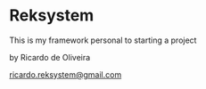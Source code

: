 # Reksystem #
This is my framework personal to starting a project

by Ricardo de Oliveira

ricardo.reksystem@gmail.com